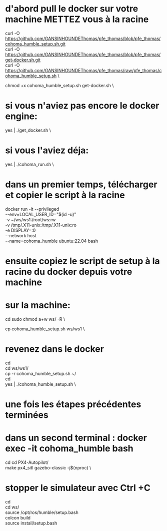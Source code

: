 # d'abord pull le docker sur votre machine METTEZ vous à la racine 

curl -O https://github.com/GANSINHOUNDEThomas/pfe_thomas/blob/pfe_thomas/cohoma_humble_setup.sh.git \
curl -O https://github.com/GANSINHOUNDEThomas/pfe_thomas/blob/pfe_thomas/get-docker.sh.git \
curl -O https://github.com/GANSINHOUNDEThomas/pfe_thomas/raw/pfe_thomas/cohoma_humble_setup.sh \



chmod +x cohoma_humble_setup.sh get-docker.sh \




# si vous n'aviez pas encore le docker engine:
yes | ./get_docker.sh \

# si vous l'aviez déja:
yes | ./cohoma_run.sh \


# dans un premier temps, télécharger et copier le script à la racine 

docker run -it --privileged \
  --env=LOCAL_USER_ID="$(id -u)" \
  -v ~/ws/ws1:/root/ws:rw \
  -v /tmp/.X11-unix:/tmp/.X11-unix:ro \
  -e DISPLAY=:0 \
  --network host \
  --name=cohoma_humble ubuntu:22.04 bash
  
# ensuite copiez le script de setup à la racine du docker depuis votre machine

# sur la machine:
cd 
sudo chmod a+w ws/ -R \

cp cohoma_humble_setup.sh ws/ws1  \




# revenez dans le docker 
cd \
cd ws/ws1/ \
cp -r cohoma_humble_setup.sh ~/ \
cd \
yes | ./cohoma_humble_setup.sh \




# une fois les étapes précédentes terminées
# dans un second terminal : docker exec -it cohoma_humble bash
cd
cd PX4-Autopilot/ \
make px4_sitl gazebo-classic -j$(nproc) \

# stopper le simulateur avec Ctrl +C 

cd \
cd ws/ \
source /opt/ros/humble/setup.bash \
colcon build \
source install/setup.bash 

